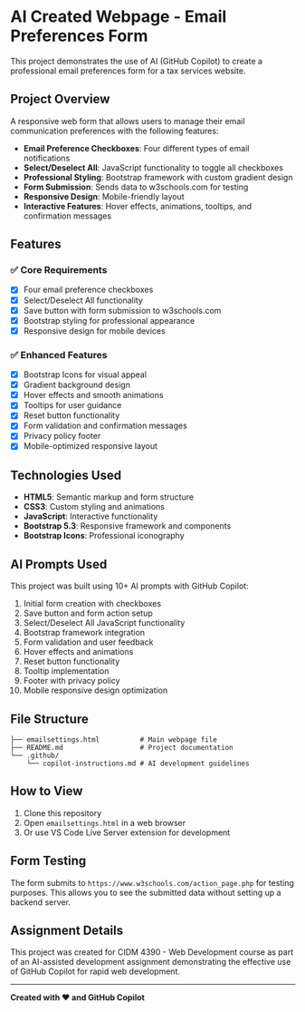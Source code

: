 # AI Created Webpage - Email Preferences Form

This project demonstrates the use of AI (GitHub Copilot) to create a professional email preferences form for a tax services website.

## Project Overview

A responsive web form that allows users to manage their email communication preferences with the following features:

- **Email Preference Checkboxes**: Four different types of email notifications
- **Select/Deselect All**: JavaScript functionality to toggle all checkboxes
- **Professional Styling**: Bootstrap framework with custom gradient design
- **Form Submission**: Sends data to w3schools.com for testing
- **Responsive Design**: Mobile-friendly layout
- **Interactive Features**: Hover effects, animations, tooltips, and confirmation messages

## Features

### ✅ Core Requirements
- [x] Four email preference checkboxes
- [x] Select/Deselect All functionality
- [x] Save button with form submission to w3schools.com
- [x] Bootstrap styling for professional appearance
- [x] Responsive design for mobile devices

### ✅ Enhanced Features
- [x] Bootstrap Icons for visual appeal
- [x] Gradient background design
- [x] Hover effects and smooth animations
- [x] Tooltips for user guidance
- [x] Reset button functionality
- [x] Form validation and confirmation messages
- [x] Privacy policy footer
- [x] Mobile-optimized responsive layout

## Technologies Used

- **HTML5**: Semantic markup and form structure
- **CSS3**: Custom styling and animations
- **JavaScript**: Interactive functionality
- **Bootstrap 5.3**: Responsive framework and components
- **Bootstrap Icons**: Professional iconography

## AI Prompts Used

This project was built using 10+ AI prompts with GitHub Copilot:

1. Initial form creation with checkboxes
2. Save button and form action setup
3. Select/Deselect All JavaScript functionality
4. Bootstrap framework integration
5. Form validation and user feedback
6. Hover effects and animations
7. Reset button functionality
8. Tooltip implementation
9. Footer with privacy policy
10. Mobile responsive design optimization

## File Structure

```
├── emailsettings.html          # Main webpage file
├── README.md                   # Project documentation
└── .github/
    └── copilot-instructions.md # AI development guidelines
```

## How to View

1. Clone this repository
2. Open `emailsettings.html` in a web browser
3. Or use VS Code Live Server extension for development

## Form Testing

The form submits to `https://www.w3schools.com/action_page.php` for testing purposes. This allows you to see the submitted data without setting up a backend server.

## Assignment Details

This project was created for CIDM 4390 - Web Development course as part of an AI-assisted development assignment demonstrating the effective use of GitHub Copilot for rapid web development.

---

**Created with ❤️ and GitHub Copilot**
